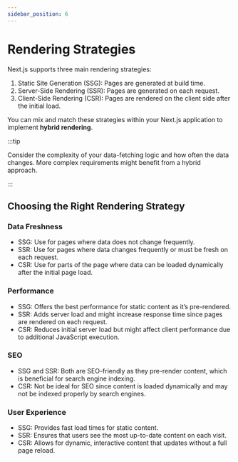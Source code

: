 ```yaml
---
sidebar_position: 6
---
```


# Rendering Strategies

Next.js supports three main rendering strategies:

1. Static Site Generation (SSG): Pages are generated at build time.
2. Server-Side Rendering (SSR): Pages are generated on each request.
3. Client-Side Rendering (CSR): Pages are rendered on the client side after the
   initial load.

You can mix and match these strategies within your Next.js application to
implement **hybrid rendering**.

:::tip

Consider the complexity of your data-fetching logic and how often the data
changes. More complex requirements might benefit from a hybrid approach.

:::

## Choosing the Right Rendering Strategy

### Data Freshness

- SSG: Use for pages where data does not change frequently.
- SSR: Use for pages where data changes frequently or must be fresh on each
  request.
- CSR: Use for parts of the page where data can be loaded dynamically after the
  initial page load.

### Performance

- SSG: Offers the best performance for static content as it’s pre-rendered.
- SSR: Adds server load and might increase response time since pages are
  rendered on each request.
- CSR: Reduces initial server load but might affect client performance due to
  additional JavaScript execution.

### SEO

- SSG and SSR: Both are SEO-friendly as they pre-render content, which is
  beneficial for search engine indexing.
- CSR: Not be ideal for SEO since content is loaded dynamically and may not
  be indexed properly by search engines.

### User Experience

- SSG: Provides fast load times for static content.
- SSR: Ensures that users see the most up-to-date content on each visit.
- CSR: Allows for dynamic, interactive content that updates without a full page
  reload.
